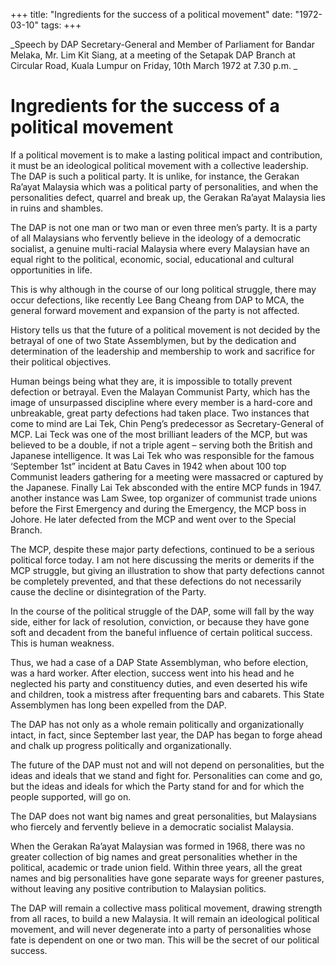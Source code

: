 +++ 
title: "Ingredients for the success of a political movement"
date: "1972-03-10"
tags:
+++

_Speech by DAP Secretary-General and Member of Parliament for Bandar Melaka, Mr. Lim Kit Siang, at a meeting of the Setapak DAP Branch at Circular Road, Kuala Lumpur on Friday, 10th March 1972 at 7.30 p.m.		_							

# Ingredients for the success of a political movement

If a political movement is to make a lasting political impact and contribution, it must be an ideological political movement with a collective leadership. The DAP is such a political party. It is unlike, for instance, the Gerakan Ra’ayat Malaysia which was a political party of personalities, and when the personalities defect, quarrel and break up, the Gerakan Ra’ayat Malaysia lies in ruins and shambles.</u>

The DAP is not one man or two man or even three men’s party. It is a party of all Malaysians who fervently believe in the ideology of a democratic socialist, a genuine multi-racial Malaysia where every Malaysian have an equal right to the political, economic, social, educational and cultural opportunities in life.

This is why although in the course of our long political struggle, there may occur defections, like recently Lee Bang Cheang from DAP to MCA, the general forward movement and expansion of the party is not affected.

History tells us that the future of a political movement is not decided by the betrayal of one of two State Assemblymen, but by the dedication and determination of the leadership and membership to work and sacrifice for their political objectives.

Human beings being what they are, it is impossible to totally prevent defection or betrayal. Even the Malayan Communist Party, which has the image of unsurpassed discipline where every member is a hard-core and unbreakable, great party defections had taken place. Two instances that come to mind are Lai Tek, Chin Peng’s predecessor as Secretary-General of MCP. Lai Teck was one of the most brilliant leaders of the MCP, but was believed to be a double, if not a triple agent – serving both the British and Japanese intelligence. It was Lai Tek who was responsible for the famous ‘September 1st” incident at Batu Caves in 1942 when about 100 top Communist leaders gathering for a meeting were massacred or captured by the Japanese. Finally Lai Tek absconded with the entire MCP funds in 1947. another instance was Lam Swee, top organizer of communist trade unions before the First Emergency and during the Emergency, the MCP boss in Johore. He later defected from the MCP and went over to the Special Branch.

The MCP, despite these major party defections, continued to be a serious political force today. I am not here discussing the merits or demerits if the MCP struggle, but giving an illustration to show that party defections cannot be completely prevented, and that these defections do not necessarily cause the decline or disintegration of the Party.

In the course of the political struggle of the DAP, some will fall by the way side, either for lack of resolution, conviction, or because they have gone soft and decadent from the baneful influence of certain political success. This is human weakness.

Thus, we had a case of a DAP State Assemblyman, who before election, was a hard worker. After election, success went into his head and he neglected his party and constituency duties, and even deserted his wife and children, took a mistress after frequenting bars and cabarets. This State Assemblymen has long been expelled from the DAP.

The DAP has not only as a whole remain politically and organizationally intact, in fact, since September last year, the DAP has began to forge ahead and chalk up progress politically and organizationally.

The future of the DAP must not and will not depend on personalities, but the ideas and ideals that we stand and fight for. Personalities can come and go, but the ideas and ideals for which the Party stand for and for which the people supported, will go on.

The DAP does not want big names and great personalities, but Malaysians who fiercely and fervently believe in a democratic socialist Malaysia.

When the Gerakan Ra’ayat Malaysian was formed in 1968, there was no greater collection of big names and great personalities whether in the political, academic or trade union field. Within three years, all the great names and big personalities have gone separate ways for greener pastures, without leaving any positive contribution to Malaysian politics.

The DAP will remain a collective mass political movement, drawing strength from all races, to build a new Malaysia. It will remain an ideological political movement, and will never degenerate into a party of personalities whose fate is dependent on one or two man. This will be the secret of our political success.
 
